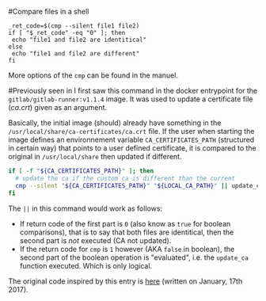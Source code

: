 #Compare files in a shell
```shell
_ret_code=$(cmp --silent file1 file2)
if [ "$_ret_code" -eq "0" ]; then
 echo "file1 and file2 are identitical"
else
 echo "file1 and file2 are different"
fi
```
More options of the `cmp` can be found in the manuel.

#Previously seen in 
I first saw this command in the docker entrypoint for the `gitlab/gitlab-runner:v1.1.4` image. It was used to update a certificate file (*ca.crt*) given as an argument. 

Basically, the initial image (should) already have something in the `/usr/local/share/ca-certificates/ca.crt` file. If the user when starting the image defines an environnement variable `CA_CERTIFICATES_PATH` (structured in certain way) that points to a user defined certificate, it is compared to the original in `/usr/local/share` then updated if different.

```sh
if [ -f "${CA_CERTIFICATES_PATH}" ]; then
  # update the ca if the custom ca is different than the current
  cmp --silent "${CA_CERTIFICATES_PATH}" "${LOCAL_CA_PATH}" || update_ca
fi
```
The `||` in this command would work as follows:
 - If return code of the first part is `0` (also know as `true` for boolean comparisons), that is to say that both files are identitical, then the second part is *not* executed (CA not updated).
 - If the return code for `cmp` is `1` however (AKA `false` in boolean), the second part of the boolean operation is "evaluated", i.e. the `update_ca` function executed. Which is only logical.

The original code inspired by this entry is [here](https://gitlab.com/gitlab-org/gitlab-ci-multi-runner/raw/master/dockerfiles/ubuntu/entrypoint) (written on January, 17th 2017). 



